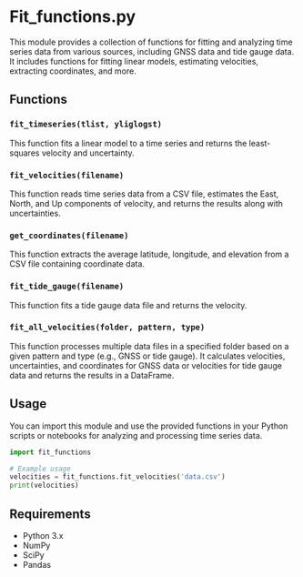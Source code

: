 # Fit_functions.py

This module provides a collection of functions for fitting and analyzing time series data from various sources, including GNSS data and tide gauge data. It includes functions for fitting linear models, estimating velocities, extracting coordinates, and more.

## Functions

### `fit_timeseries(tlist, yliglogst)`

This function fits a linear model to a time series and returns the least-squares velocity and uncertainty.

### `fit_velocities(filename)`

This function reads time series data from a CSV file, estimates the East, North, and Up components of velocity, and returns the results along with uncertainties.

### `get_coordinates(filename)`

This function extracts the average latitude, longitude, and elevation from a CSV file containing coordinate data.

### `fit_tide_gauge(filename)`

This function fits a tide gauge data file and returns the velocity.

### `fit_all_velocities(folder, pattern, type)`

This function processes multiple data files in a specified folder based on a given pattern and type (e.g., GNSS or tide gauge). It calculates velocities, uncertainties, and coordinates for GNSS data or velocities for tide gauge data and returns the results in a DataFrame.

## Usage

You can import this module and use the provided functions in your Python scripts or notebooks for analyzing and processing time series data.

```python
import fit_functions

# Example usage
velocities = fit_functions.fit_velocities('data.csv')
print(velocities)

```

## Requirements

- Python 3.x
- NumPy
- SciPy
- Pandas


